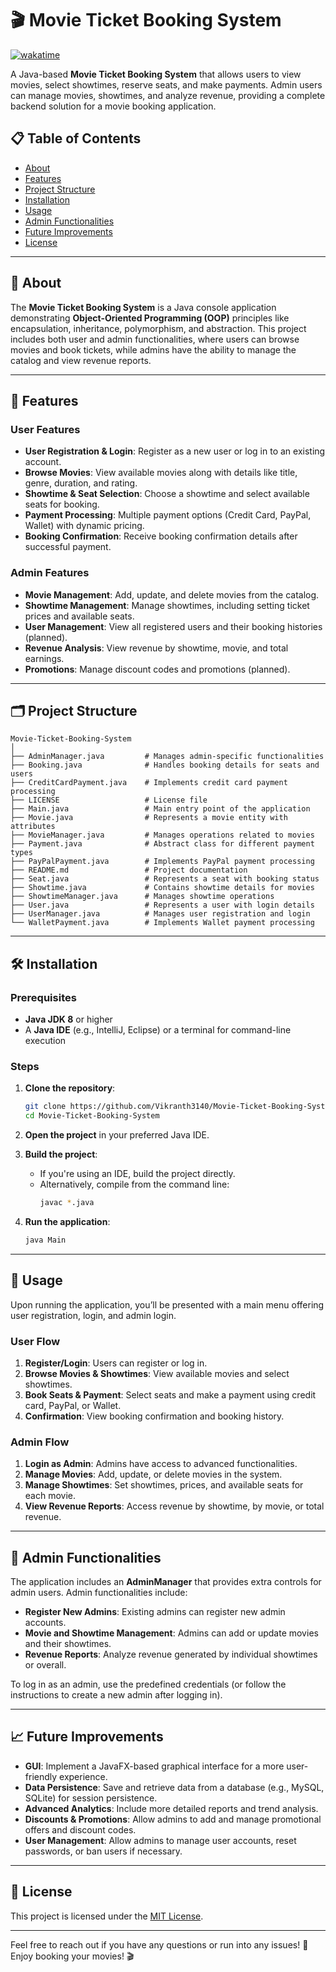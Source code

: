 # 🎬 Movie Ticket Booking System

[![wakatime](https://wakatime.com/badge/user/018c271e-45c3-428e-96ed-b810274da52c/project/dcb09b21-ed90-44e2-9f00-37614f58f058.svg)](https://wakatime.com/badge/user/018c271e-45c3-428e-96ed-b810274da52c/project/dcb09b21-ed90-44e2-9f00-37614f58f058)

A Java-based **Movie Ticket Booking System** that allows users to view movies, select showtimes, reserve seats, and make payments. Admin users can manage movies, showtimes, and analyze revenue, providing a complete backend solution for a movie booking application.

## 📋 Table of Contents
- [About](#about)
- [Features](#features)
- [Project Structure](#project-structure)
- [Installation](#installation)
- [Usage](#usage)
- [Admin Functionalities](#admin-functionalities)
- [Future Improvements](#future-improvements)
- [License](#license)

---

## 📖 About

The **Movie Ticket Booking System** is a Java console application demonstrating **Object-Oriented Programming (OOP)** principles like encapsulation, inheritance, polymorphism, and abstraction. This project includes both user and admin functionalities, where users can browse movies and book tickets, while admins have the ability to manage the catalog and view revenue reports.

---

## 🌟 Features

### User Features
- **User Registration & Login**: Register as a new user or log in to an existing account.
- **Browse Movies**: View available movies along with details like title, genre, duration, and rating.
- **Showtime & Seat Selection**: Choose a showtime and select available seats for booking.
- **Payment Processing**: Multiple payment options (Credit Card, PayPal, Wallet) with dynamic pricing.
- **Booking Confirmation**: Receive booking confirmation details after successful payment.

### Admin Features
- **Movie Management**: Add, update, and delete movies from the catalog.
- **Showtime Management**: Manage showtimes, including setting ticket prices and available seats.
- **User Management**: View all registered users and their booking histories (planned).
- **Revenue Analysis**: View revenue by showtime, movie, and total earnings.
- **Promotions**: Manage discount codes and promotions (planned).

---

## 🗂 Project Structure

```
Movie-Ticket-Booking-System
│
├── AdminManager.java         # Manages admin-specific functionalities
├── Booking.java              # Handles booking details for seats and users
├── CreditCardPayment.java    # Implements credit card payment processing
├── LICENSE                   # License file
├── Main.java                 # Main entry point of the application
├── Movie.java                # Represents a movie entity with attributes
├── MovieManager.java         # Manages operations related to movies
├── Payment.java              # Abstract class for different payment types
├── PayPalPayment.java        # Implements PayPal payment processing
├── README.md                 # Project documentation
├── Seat.java                 # Represents a seat with booking status
├── Showtime.java             # Contains showtime details for movies
├── ShowtimeManager.java      # Manages showtime operations
├── User.java                 # Represents a user with login details
├── UserManager.java          # Manages user registration and login
└── WalletPayment.java        # Implements Wallet payment processing
```

---

## 🛠 Installation

### Prerequisites
- **Java JDK 8** or higher
- A **Java IDE** (e.g., IntelliJ, Eclipse) or a terminal for command-line execution

### Steps
1. **Clone the repository**:
   ```bash
   git clone https://github.com/Vikranth3140/Movie-Ticket-Booking-System.git
   cd Movie-Ticket-Booking-System
   ```

2. **Open the project** in your preferred Java IDE.

3. **Build the project**:
    - If you're using an IDE, build the project directly.
    - Alternatively, compile from the command line:
      ```bash
      javac *.java
      ```

4. **Run the application**:
   ```bash
   java Main
   ```

---

## 🚀 Usage

Upon running the application, you’ll be presented with a main menu offering user registration, login, and admin login.

### User Flow
1. **Register/Login**: Users can register or log in.
2. **Browse Movies & Showtimes**: View available movies and select showtimes.
3. **Book Seats & Payment**: Select seats and make a payment using credit card, PayPal, or Wallet.
4. **Confirmation**: View booking confirmation and booking history.

### Admin Flow
1. **Login as Admin**: Admins have access to advanced functionalities.
2. **Manage Movies**: Add, update, or delete movies in the system.
3. **Manage Showtimes**: Set showtimes, prices, and available seats for each movie.
4. **View Revenue Reports**: Access revenue by showtime, by movie, or total revenue.

---

## 🔐 Admin Functionalities

The application includes an **AdminManager** that provides extra controls for admin users. Admin functionalities include:

- **Register New Admins**: Existing admins can register new admin accounts.
- **Movie and Showtime Management**: Admins can add or update movies and their showtimes.
- **Revenue Reports**: Analyze revenue generated by individual showtimes or overall.

To log in as an admin, use the predefined credentials (or follow the instructions to create a new admin after logging in).

---

## 📈 Future Improvements

- **GUI**: Implement a JavaFX-based graphical interface for a more user-friendly experience.
- **Data Persistence**: Save and retrieve data from a database (e.g., MySQL, SQLite) for session persistence.
- **Advanced Analytics**: Include more detailed reports and trend analysis.
- **Discounts & Promotions**: Allow admins to add and manage promotional offers and discount codes.
- **User Management**: Allow admins to manage user accounts, reset passwords, or ban users if necessary.

---

## 📄 License

This project is licensed under the [MIT License](LICENSE).

---

Feel free to reach out if you have any questions or run into any issues! 🎥 Enjoy booking your movies! 🎬
